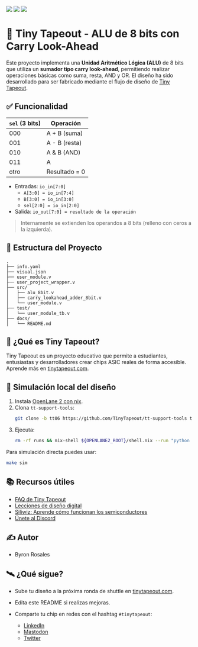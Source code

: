 ![](../../workflows/gds/badge.svg) ![](../../workflows/docs/badge.svg) ![](../../workflows/test/badge.svg)

# 🧠 Tiny Tapeout - ALU de 8 bits con Carry Look-Ahead

Este proyecto implementa una **Unidad Aritmético Lógica (ALU)** de 8 bits que utiliza un **sumador tipo carry look-ahead**, permitiendo realizar operaciones básicas como suma, resta, AND y OR. El diseño ha sido desarrollado para ser fabricado mediante el flujo de diseño de [Tiny Tapeout](https://tinytapeout.com).

## ✅ Funcionalidad

| `sel` (3 bits) | Operación       |
|----------------|------------------|
| 000            | A + B (suma)     |
| 001            | A - B (resta)    |
| 010            | A & B (AND)      |
| 011            | A | B (OR)       |
| otro           | Resultado = 0    |

- Entradas: `io_in[7:0]`  
  - `A[3:0] = io_in[7:4]`  
  - `B[3:0] = io_in[3:0]`  
  - `sel[2:0] = io_in[2:0]`  
- Salida: `io_out[7:0] = resultado de la operación`

> Internamente se extienden los operandos a 8 bits (relleno con ceros a la izquierda).

## 📁 Estructura del Proyecto

```
.
├── info.yaml
├── visual.json
├── user_module.v
├── user_project_wrapper.v
├── src/
│   ├── alu_8bit.v
│   ├── carry_lookahead_adder_8bit.v
│   └── user_module.v
├── test/
│   └── user_module_tb.v
├── docs/
│   └── README.md
```

## 🚀 ¿Qué es Tiny Tapeout?

Tiny Tapeout es un proyecto educativo que permite a estudiantes, entusiastas y desarrolladores crear chips ASIC reales de forma accesible. Aprende más en [tinytapeout.com](https://tinytapeout.com).

## 🧪 Simulación local del diseño

1. Instala [OpenLane 2 con nix](https://openlane2.readthedocs.io/en/latest/getting_started/nix_installation/index.html).
2. Clona `tt-support-tools`:
   ```bash
   git clone -b tt06 https://github.com/TinyTapeout/tt-support-tools tt
   ```
3. Ejecuta:
   ```bash
   rm -rf runs && nix-shell ${OPENLANE2_ROOT}/shell.nix --run "python build.py"
   ```

Para simulación directa puedes usar:
```bash
make sim
```

## 📚 Recursos útiles

- [FAQ de Tiny Tapeout](https://tinytapeout.com/faq/)
- [Lecciones de diseño digital](https://tinytapeout.com/digital_design/)
- [Siliwiz: Aprende cómo funcionan los semiconductores](https://tinytapeout.com/siliwiz/)
- [Únete al Discord](https://discord.gg/rPK2nSjxy8)

## ✍ Autor

- Byron Rosales

## 🛰 ¿Qué sigue?

- Sube tu diseño a la próxima ronda de shuttle en [tinytapeout.com](https://tinytapeout.com/#submit-your-design).
- Edita este README si realizas mejoras.
- Comparte tu chip en redes con el hashtag `#tinytapeout`:

  - [LinkedIn](https://www.linkedin.com/search/results/content/?keywords=%23tinytapeout)
  - [Mastodon](https://chaos.social/tags/tinytapeout)
  - [Twitter](https://twitter.com/hashtag/tinytapeout?src=hashtag_click)
